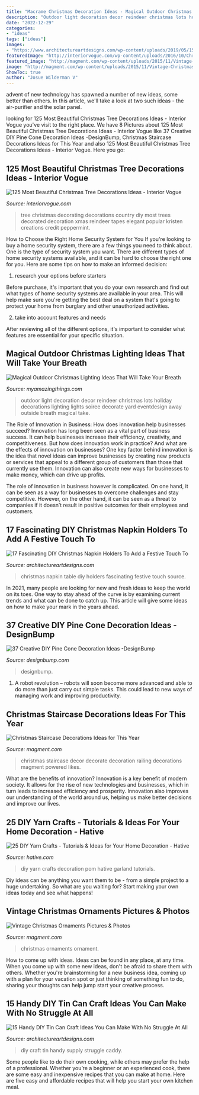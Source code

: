 ```yaml
---
title: "Macrame Christmas Decoration Ideas - Magical Outdoor Christmas Lighting Ideas That Will Take Your Breath"
description: "Outdoor light decoration decor reindeer christmas lots holiday decorations lighting lights soiree decorate yard eventdesign away outside breath magical take"
date: "2022-12-29"
categories:
- "ideas"
tags: ["ideas"]
images:
- "https://www.architectureartdesigns.com/wp-content/uploads/2019/05/15-Handy-DIY-Tin-Can-Craft-Ideas-You-Can-Make-With-No-Struggle-At-All-15.jpg"
featuredImage: "http://interiorvogue.com/wp-content/uploads/2016/10/Christmas-Tree-Decorating-Ideas-With-DIY-Ornoments.jpg"
featured_image: "http://magment.com/wp-content/uploads/2015/11/Vintage-Christmas-Ornament-11.jpeg"
image: "http://magment.com/wp-content/uploads/2015/11/Vintage-Christmas-Ornament-11.jpeg"
ShowToc: true
author: "Josue Wilderman V"
---
```



advent of new technology has spawned a number of new ideas, some better than others. In this article, we'll take a look at two such ideas - the air-purifier and the solar panel.

	

		
looking for 125 Most Beautiful Christmas Tree Decorations Ideas - Interior Vogue you've visit to the right place. We have 8 Pictures about 125 Most Beautiful Christmas Tree Decorations Ideas - Interior Vogue like 37 Creative DIY Pine Cone Decoration Ideas -DesignBump, Christmas Staircase Decorations Ideas for This Year and also 125 Most Beautiful Christmas Tree Decorations Ideas - Interior Vogue. Here you go:
		
    
## 125 Most Beautiful Christmas Tree Decorations Ideas - Interior Vogue

<img loading=lazy src="http://interiorvogue.com/wp-content/uploads/2016/10/Christmas-Tree-Decorating-Ideas-With-DIY-Ornoments.jpg" onerror="this.onerror=null;this.src='https://tse4.mm.bing.net/th?id=OIP.RWB0W_ucJ3_0FwxbpGef2AHaJ6&amp;pid=15.1';" alt="125 Most Beautiful Christmas Tree Decorations Ideas - Interior Vogue">

_Source: interiorvogue.com_

>tree christmas decorating decorations country diy most trees decorated decoration xmas reindeer tapes elegant popular kristen creations credit peppermint. 

	

How to Choose the Right Home Security System for You
If you're looking to buy a home security system, there are a few things you need to think about. One is the type of security system you want. There are different types of home security systems available, and it can be hard to choose the right one for you. Here are some tips on how to make an informed decision: 
1. research your options before starters

Before purchase, it's important that you do your own research and find out what types of home security systems are available in your area. This will help make sure you're getting the best deal on a system that's going to protect your home from burglary and other unauthorized activities. 

2. take into account features and needs

After reviewing all of the different options, it's important to consider what features are essential for your specific situation.

    
## Magical Outdoor Christmas Lighting Ideas That Will Take Your Breath

<img loading=lazy src="http://myamazingthings.com/wp-content/uploads/2016/12/reindeer.jpg" onerror="this.onerror=null;this.src='https://tse1.mm.bing.net/th?id=OIP.-G462sMY9w6CN3FYhEuKBAHaKu&amp;pid=15.1';" alt="Magical Outdoor Christmas Lighting Ideas That Will Take Your Breath">

_Source: myamazingthings.com_

>outdoor light decoration decor reindeer christmas lots holiday decorations lighting lights soiree decorate yard eventdesign away outside breath magical take. 

	

The Role of Innovation in Business: How does innovation help businesses succeed?
Innovation has long been seen as a vital part of business success. It can help businesses increase their efficiency, creativity, and competitiveness. But how does innovation work in practice? And what are the effects of innovation on businesses?
One key factor behind innovation is the idea that novel ideas can improve businesses by creating new products or services that appeal to a different group of customers than those that currently use them. Innovation can also create new ways for businesses to make money, which can drive up profits.

The role of innovation in business however is complicated. On one hand, it can be seen as a way for businesses to overcome challenges and stay competitive. However, on the other hand, it can be seen as a threat to companies if it doesn’t result in positive outcomes for their employees and customers.

    
## 17 Fascinating DIY Christmas Napkin Holders To Add A Festive Touch To

<img loading=lazy src="https://www.architectureartdesigns.com/wp-content/uploads/2014/12/1040-630x839.jpg" onerror="this.onerror=null;this.src='https://tse2.mm.bing.net/th?id=OIP.gKjDTatn6gzpnauGrtZzMAHaJ3&amp;pid=15.1';" alt="17 Fascinating DIY Christmas Napkin Holders To Add a Festive Touch To">

_Source: architectureartdesigns.com_

>christmas napkin table diy holders fascinating festive touch source. 

	

In 2021, many people are looking for new and fresh ideas to keep the world on its toes. One way to stay ahead of the curve is by examining current trends and what can be done to catch up. This article will give some ideas on how to make your mark in the years ahead.

    
## 37 Creative DIY Pine Cone Decoration Ideas -DesignBump

<img loading=lazy src="https://cdn.designbump.com/wp-content/uploads/2015/11/pine-crafts-fall-decor12.jpg" onerror="this.onerror=null;this.src='https://tse3.mm.bing.net/th?id=OIP.TeA1svPw_TUPUaxwgUgryAHaKx&amp;pid=15.1';" alt="37 Creative DIY Pine Cone Decoration Ideas -DesignBump">

_Source: designbump.com_

>designbump. 

	

1. A robot revolution – robots will soon become more advanced and able to do more than just carry out simple tasks. This could lead to new ways of managing work and improving productivity.

    
## Christmas Staircase Decorations Ideas For This Year

<img loading=lazy src="https://www.magment.com/wp-content/uploads/2015/10/Christmas-Staircase-Decoration-20.jpg" onerror="this.onerror=null;this.src='https://tse3.mm.bing.net/th?id=OIP.tux59t0sMsP6lMG77hkmtQHaLI&amp;pid=15.1';" alt="Christmas Staircase Decorations Ideas for This Year">

_Source: magment.com_

>christmas staircase decor decorate decoration railing decorations magment powered likes. 

	

What are the benefits of innovation?
Innovation is a key benefit of modern society. It allows for the rise of new technologies and businesses, which in turn leads to increased efficiency and prosperity. Innovation also improves our understanding of the world around us, helping us make better decisions and improve our lives.

    
## 25 DIY Yarn Crafts - Tutorials &amp; Ideas For Your Home Decoration - Hative

<img loading=lazy src="https://hative.com/wp-content/uploads/2015/08/diy-yarn-crafts/9-diy-yarn-crafts.jpg" onerror="this.onerror=null;this.src='https://tse1.mm.bing.net/th?id=OIP.W9VfvW2l8FsjLFUEpr2XygHaJ1&amp;pid=15.1';" alt="25 DIY Yarn Crafts - Tutorials &amp; Ideas for Your Home Decoration - Hative">

_Source: hative.com_

>diy yarn crafts decoration pom hative garland tutorials. 

	

Diy ideas can be anything you want them to be - from a simple project to a huge undertaking. So what are you waiting for? Start making your own ideas today and see what happens!

    
## Vintage Christmas Ornaments Pictures &amp; Photos

<img loading=lazy src="http://magment.com/wp-content/uploads/2015/11/Vintage-Christmas-Ornament-11.jpeg" onerror="this.onerror=null;this.src='https://tse4.mm.bing.net/th?id=OIP.-IE8Fn9jrGtS-_ks0QLldAHaJ4&amp;pid=15.1';" alt="Vintage Christmas Ornaments Pictures &amp; Photos">

_Source: magment.com_

>christmas ornaments ornament. 

	

How to come up with ideas.
Ideas can be found in any place, at any time. When you come up with some new ideas, don't be afraid to share them with others. Whether you're brainstorming for a new business idea, coming up with a plan for your vacation spot or just thinking of something fun to do, sharing your thoughts can help jump start your creative process.

    
## 15 Handy DIY Tin Can Craft Ideas You Can Make With No Struggle At All

<img loading=lazy src="https://www.architectureartdesigns.com/wp-content/uploads/2019/05/15-Handy-DIY-Tin-Can-Craft-Ideas-You-Can-Make-With-No-Struggle-At-All-15.jpg" onerror="this.onerror=null;this.src='https://tse3.mm.bing.net/th?id=OIP.KATgEwfqufjLn6UuXijOUQHaJ3&amp;pid=15.1';" alt="15 Handy DIY Tin Can Craft Ideas You Can Make With No Struggle At All">

_Source: architectureartdesigns.com_

>diy craft tin handy supply struggle caddy. 

	

Some people like to do their own cooking, while others may prefer the help of a professional. Whether you’re a beginner or an experienced cook, there are some easy and inexpensive recipes that you can make at home. Here are five easy and affordable recipes that will help you start your own kitchen meal.

